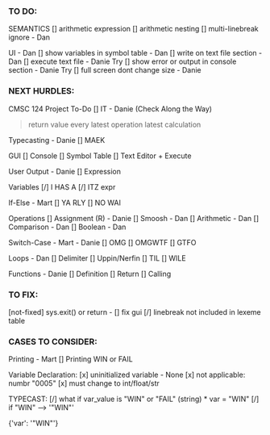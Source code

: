 ### TO DO:

SEMANTICS
[] arithmetic expression
[] arithmetic nesting
[] multi-linebreak ignore - Dan

UI - Dan
[] show variables in symbol table - Dan
[] write on text file section - Dan
[] execute text file - Danie Try
[] show error or output in console section - Danie Try
[] full screen dont change size - Danie

### NEXT HURDLES:

CMSC 124 Project To-Do
[] IT - Danie (Check Along the Way)

> return value
> every latest operation
> latest calculation

Typecasting - Danie
[] MAEK

GUI
[] Console
[] Symbol Table
[] Text Editor + Execute

User Output - Danie
[] Expression

Variables
[/] I HAS A
[/] ITZ expr

If-Else - Mart
[] YA RLY
[] NO WAI

Operations
[] Assignment (R) - Danie
[] Smoosh - Dan
[] Arithmetic - Dan
[] Comparison - Dan
[] Boolean - Dan

Switch-Case - Mart - Danie
[] OMG
[] OMGWTF
[] GTFO

Loops - Dan
[] Delimiter
[] Uppin/Nerfin
[] TIL
[] WILE

Functions - Danie
[] Definition
[] Return
[] Calling

### TO FIX:

[not-fixed] sys.exit() or return -
[] fix gui
[/] linebreak not included in lexeme table

### CASES TO CONSIDER:

Printing - Mart
[] Printing WIN or FAIL

Variable Declaration:
[x] uninitialized variable - None
[x] not applicable: numbr "0005"
[x] must change to int/float/str

TYPECAST:
[/] what if var_value is "WIN" or "FAIL" (string) \* var = "WIN"
[/] if "WIN" --> '"WIN"'

{'var': '"WIN"'}
